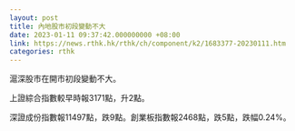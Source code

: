 ```yaml
---
layout: post
title: 內地股市初段變動不大
date: 2023-01-11 09:37:42.000000000 +08:00
link: https://news.rthk.hk/rthk/ch/component/k2/1683377-20230111.htm
categories: rthk
---
```


滬深股市在開市初段變動不大。

上證綜合指數較早時報3171點，升2點。

深證成份指數報11497點，跌9點。創業板指數報2468點，跌5點，跌幅0.24%。
